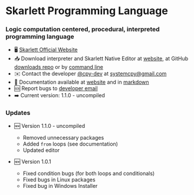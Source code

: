 # Skarlett Programming Language


### Logic computation centered, procedural, interpreted programming language

*   🖥️  [Skarlett Official Website](http://skarlett-language.github.io/)
*   📥  Download interpreter and Skarlett Native Editor at [website](https://skarlett-language.github.io), at GitHub [downloads repo](https://github.com/skarlett-language/SkarlettDownload/releases/) or by [command line](https://github.com/skarlett-language/SkarlettDownload)
*   ✉️  Contact the developer [@cpy-dev](https://github.com/cpy-dev) at [systemcpy@gmail.com](mailto:systemcpy@gmail.com) 
*   📄  Documentation available at [website](http://skarlett-language.github.io/) and in [markdown](https://github.com/skarlett-language/SkarlettDocumentation#readme)
*   🆘  Report bugs to [developer email](mailto:systemcpy@gmail.com)
*   ➡️  Current version: 1.1.0 - uncompiled


### Updates
  * 🆕 Version 1.1.0 - uncompiled 
    * Removed unnecessary packages
    * Added `from` loops (see documentation)
    * Updated editor

  * 🆕 Version 1.0.1
    * Fixed condition bugs (for both loops and conditionals)
    * Fixed bugs in Linux packages  
    * Fixed bug in Windows Installer 
